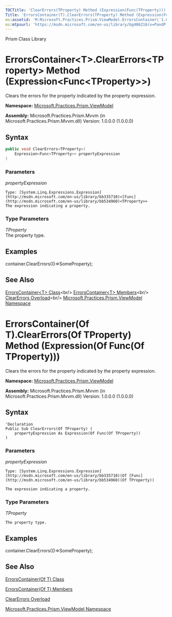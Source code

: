 ```yaml
---
TOCTitle: 'ClearErrors(TProperty) Method (Expression(Func(TProperty)))'
Title: 'ErrorsContainer(T).ClearErrors(TProperty) Method (Expression(Func(TProperty))) (Microsoft.Practices.Prism.ViewModel)'
ms:assetid: 'M:Microsoft.Practices.Prism.ViewModel.ErrorsContainer\`1.ClearErrors\`\`1(System.Linq.Expressions.Expression{System.Func{\`\`0}})'
ms:mtpsurl: 'https://msdn.microsoft.com/en-us/library/Gg406216(v=PandP.50)'
---
```


Prism Class Library

# ErrorsContainer&lt;T&gt;.ClearErrors&lt;TProperty&gt; Method (Expression&lt;Func&lt;TProperty&gt;&gt;)

Clears the errors for the property indicated by the property expression.

**Namespace:** [Microsoft.Practices.Prism.ViewModel](https://msdn.microsoft.com/en-us/library/microsoft.practices.prism.viewmodel(v=pandp.50))

**Assembly:** Microsoft.Practices.Prism.Mvvm (in Microsoft.Practices.Prism.Mvvm.dll) Version: 1.0.0.0 (1.0.0.0)

## Syntax

```C#
public void ClearErrors<TProperty>(
	Expression<Func<TProperty>> propertyExpression
)
```


### Parameters

*propertyExpression*

	Type: [System.Linq.Expressions.Expression](http://msdn.microsoft.com/en-us/library/bb335710)<[Func](http://msdn.microsoft.com/en-us/library/bb534960)<TProperty>>
	The expression indicating a property.
	
### Type Parameters

*TProperty*<br/>
	The property type.

## Examples
container.ClearErrors(()=>SomeProperty);

## See Also

[ErrorsContainer&lt;T&gt; Class](https://msdn.microsoft.com/en-us/library/gg431577(v=pandp.50))<br/>
[ErrorsContainer&lt;T&gt; Members](https://msdn.microsoft.com/en-us/library/gg405531(v=pandp.50))<br/>
[ClearErrors Overload](https://msdn.microsoft.com/en-us/library/gg419151(v=pandp.50))<br/>
[Microsoft.Practices.Prism.ViewModel Namespace](https://msdn.microsoft.com/en-us/library/microsoft.practices.prism.viewmodel(v=pandp.50))

# ErrorsContainer(Of T).ClearErrors(Of TProperty) Method (Expression(Of Func(Of TProperty)))

Clears the errors for the property indicated by the property expression.

**Namespace:** [Microsoft.Practices.Prism.ViewModel](https://msdn.microsoft.com/en-us/library/microsoft.practices.prism.viewmodel(v=pandp.50))

**Assembly:** Microsoft.Practices.Prism.Mvvm (in Microsoft.Practices.Prism.Mvvm.dll) Version: 1.0.0.0 (1.0.0.0)

## Syntax

```VB
'Declaration
Public Sub ClearErrors(Of TProperty) ( 
	propertyExpression As Expression(Of Func(Of TProperty))
)
```


### Parameters

*propertyExpression*  

	Type: [System.Linq.Expressions.Expression](http://msdn.microsoft.com/en-us/library/bb335710)(Of [Func](http://msdn.microsoft.com/en-us/library/bb534960)(Of TProperty))

	The expression indicating a property.

### Type Parameters

*TProperty*

	The property type.

## Examples

container.ClearErrors(()=&gt;SomeProperty);

## See Also


[ErrorsContainer(Of T) Class](https://msdn.microsoft.com/en-us/library/gg431577(v=pandp.50))

[ErrorsContainer(Of T) Members](https://msdn.microsoft.com/en-us/library/gg405531(v=pandp.50))

[ClearErrors Overload](https://msdn.microsoft.com/en-us/library/gg419151(v=pandp.50))

[Microsoft.Practices.Prism.ViewModel Namespace](https://msdn.microsoft.com/en-us/library/microsoft.practices.prism.viewmodel(v=pandp.50))
